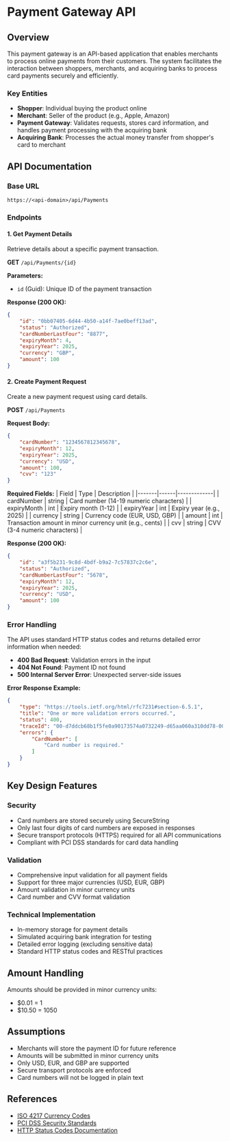 # Payment Gateway API

## Overview

This payment gateway is an API-based application that enables merchants to process online payments from their customers. The system facilitates the interaction between shoppers, merchants, and acquiring banks to process card payments securely and efficiently.

### Key Entities

- **Shopper**: Individual buying the product online
- **Merchant**: Seller of the product (e.g., Apple, Amazon)
- **Payment Gateway**: Validates requests, stores card information, and handles payment processing with the acquiring bank
- **Acquiring Bank**: Processes the actual money transfer from shopper's card to merchant

## API Documentation

### Base URL
```
https://<api-domain>/api/Payments
```

### Endpoints

#### 1. Get Payment Details

Retrieve details about a specific payment transaction.

**GET** `/api/Payments/{id}`

**Parameters:**
- `id` (Guid): Unique ID of the payment transaction

**Response (200 OK):**
```json
{
    "id": "0bb07405-6d44-4b50-a14f-7ae0beff13ad",
    "status": "Authorized",
    "cardNumberLastFour": "8877",
    "expiryMonth": 4,
    "expiryYear": 2025,
    "currency": "GBP",
    "amount": 100
}
```

#### 2. Create Payment Request

Create a new payment request using card details.

**POST** `/api/Payments`

**Request Body:**
```json
{
    "cardNumber": "1234567812345678",
    "expiryMonth": 12,
    "expiryYear": 2025,
    "currency": "USD",
    "amount": 100,
    "cvv": "123"
}
```

**Required Fields:**
| Field | Type | Description |
|-------|------|-------------|
| cardNumber | string | Card number (14-19 numeric characters) |
| expiryMonth | int | Expiry month (1-12) |
| expiryYear | int | Expiry year (e.g., 2025) |
| currency | string | Currency code (EUR, USD, GBP) |
| amount | int | Transaction amount in minor currency unit (e.g., cents) |
| cvv | string | CVV (3-4 numeric characters) |

**Response (200 OK):**
```json
{
    "id": "a3f5b231-9c8d-4bdf-b9a2-7c57837c2c6e",
    "status": "Authorized",
    "cardNumberLastFour": "5678",
    "expiryMonth": 12,
    "expiryYear": 2025,
    "currency": "USD",
    "amount": 100
}
```

### Error Handling

The API uses standard HTTP status codes and returns detailed error information when needed:

- **400 Bad Request**: Validation errors in the input
- **404 Not Found**: Payment ID not found
- **500 Internal Server Error**: Unexpected server-side issues

**Error Response Example:**
```json
{
    "type": "https://tools.ietf.org/html/rfc7231#section-6.5.1",
    "title": "One or more validation errors occurred.",
    "status": 400,
    "traceId": "00-d7ddcb68b1f5fe0a90173574a0732249-d65aa060a310dd78-00",
    "errors": {
        "CardNumber": [
            "Card number is required."
        ]
    }
}
```

## Key Design Features

### Security
- Card numbers are stored securely using SecureString
- Only last four digits of card numbers are exposed in responses
- Secure transport protocols (HTTPS) required for all API communications
- Compliant with PCI DSS standards for card data handling

### Validation
- Comprehensive input validation for all payment fields
- Support for three major currencies (USD, EUR, GBP)
- Amount validation in minor currency units
- Card number and CVV format validation

### Technical Implementation
- In-memory storage for payment details
- Simulated acquiring bank integration for testing
- Detailed error logging (excluding sensitive data)
- Standard HTTP status codes and RESTful practices

## Amount Handling

Amounts should be provided in minor currency units:
- $0.01 = 1
- $10.50 = 1050

## Assumptions

- Merchants will store the payment ID for future reference
- Amounts will be submitted in minor currency units
- Only USD, EUR, and GBP are supported
- Secure transport protocols are enforced
- Card numbers will not be logged in plain text

## References

- [ISO 4217 Currency Codes](https://www.iso.org/iso-4217-currency-codes.html)
- [PCI DSS Security Standards](https://www.pcisecuritystandards.org/)
- [HTTP Status Codes Documentation](https://developer.mozilla.org/en-US/docs/Web/HTTP/Status)
